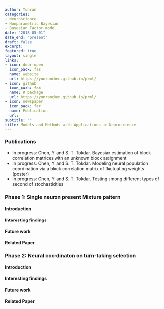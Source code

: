 ```yaml
---
author: Yunran 
categories:
- Neuroscience
- Nonparametric Bayesian
- Bayesian Factor model
date: "2018-05-01"
date_end: "present"
draft: false
excerpt: 
featured: true
layout: single
links:
- icon: door-open
  icon_pack: fas
  name: website
  url: https://yunranchen.github.io/prml/
- icon: github
  icon_pack: fab
  name: R package
  url: https://yunranchen.github.io/prml/
- icon: newspaper
  icon_pack: far
  name: Publication
  url: 
subtitle: ""
title: Models and Methods with Applications in Neuroscience
---
```


### Publications

- In progress: Chen, Y. and S. T. Tokdar. Bayesian estimation of block correlation matrices with an unknown block assignment
- In progress: Chen, Y. and S. T. Tokdar. Modeling neural population coordination via a block correlation matrix of fluctuating weights (poster)
- In progress: Chen, Y. and S. T. Tokdar. Testing among different types of second of stochasticities


### Phase 1: Single neuron present Mixture pattern 

#### Introduction

#### Interesting findings

#### Future work

#### Related Paper


### Phase 2: Neural coordinaton on turn-taking selection

#### Introduction

#### Interesting findings

#### Future work

#### Related Paper